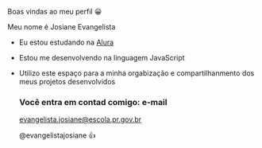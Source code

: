 Boas vindas ao meu perfil 😀

Meu nome é Josiane Evangelista

- Eu estou estudando na [Alura](https://www.alura.com.br)
- Estou me desenvolvendo na linguagem JavaScript
- Utilizo este espaço para a minha orgabização e compartilhanmento dos meus projetos desenvolvidos

  ### Você entra em contad comigo: e-mail

  evangelista.josiane@escola.pr.gov.br

  @evangelistajosiane 👍

    
